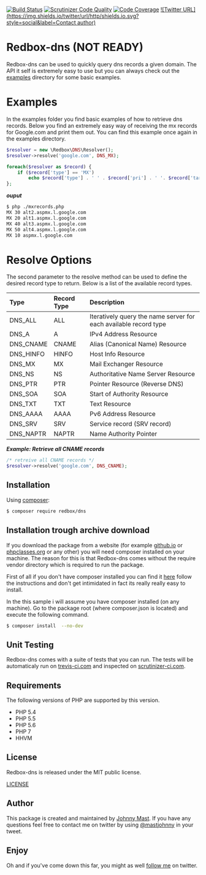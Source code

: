 [![Build Status](https://travis-ci.org/johnnymast/redbox-dns.svg?branch=master)](https://travis-ci.org/johnnymast/redbox-dns)
[![Scrutinizer Code Quality](https://scrutinizer-ci.com/g/johnnymast/redbox-dns/badges/quality-score.png?b=master)](https://scrutinizer-ci.com/g/johnnymast/redbox-dns/?branch=master)
[![Code Coverage](https://scrutinizer-ci.com/g/johnnymast/redbox-dns/badges/coverage.png?b=master)](https://scrutinizer-ci.com/g/johnnymast/redbox-dns/?branch=master)
[![Twitter URL](https://img.shields.io/twitter/url/http/shields.io.svg?style=social&label=Contact author)](https://twitter.com/intent/tweet?text=@mastjohnny)

# Redbox-dns (NOT READY)

Redbox-dns can be used to quickly query dns records a given domain. The API it self is extremely easy to use but you can always check out the [examples](https://github.com/johnnymast/redbox-dns/tree/master/examples) directory for some basic examples.



# Examples

In the examples folder you find basic examples of how to retrieve dns records. Below you find an extremely easy way of receiving the mx records for Google.com and print them out. You can find this example once again in the examples directory.


```php
$resolver = new \Redbox\DNS\Resolver();
$resolver->resolve('google.com', DNS_MX);

foreach($resolver as $record) {
    if ($record['type'] == 'MX')
        echo $record['type'] . ' ' . $record['pri'] . ' '. $record['target']."\n";
};
```

***ouput***
```bash
$ php ./mxrecords.php
MX 30 alt2.aspmx.l.google.com
MX 20 alt1.aspmx.l.google.com
MX 40 alt3.aspmx.l.google.com
MX 50 alt4.aspmx.l.google.com
MX 10 aspmx.l.google.com

```

# Resolve Options

The second parameter to the resolve method can be used to define the desired record type to return. Below is a list of the available record types.


| Type       | Record Type   | Description                                                      |
|:-----------|:--------------| :----------------------------------------------------------------|
| DNS_ALL    | ALL           | Iteratively query the name server for each available record type |
| DNS_A      | A             | IPv4 Address Resource                                            |
| DNS_CNAME  | CNAME         | Alias (Canonical Name) Resource                                  |
| DNS_HINFO  | HINFO        | Host Info Resource                                                |
| DNS_MX     | MX            | Mail Exchanger Resource                                          |
| DNS_NS     | NS            | Authoritative Name Server Resource                               |
| DNS_PTR    | PTR           | Pointer Resource (Reverse DNS)                                   |
| DNS_SOA    | SOA           | Start of Authority Resource                                      |
| DNS_TXT    | TXT           | Text Resource                                                    |
| DNS_AAAA   | AAAA          | Pv6 Address Resource                                             |
| DNS_SRV    | SRV           | Service record (SRV record)                                      |
| DNS_NAPTR  | NAPTR         | Name Authority Pointer                                           |

***Example: Retrieve all CNAME records***
```php
/* retreive all CNAME records */
$resolver->resolve('google.com', DNS_CNAME);
```

## Installation

Using [composer](https://getcomposer.org/):

```bash
$ composer require redbox/dns
```

## Installation trough archive download

If you download the package from a website (for example [github.io](https://github.com/johnnymast/redbox-dns/) or [phpclasses.org](http://www.phpclasses.org/package/9719-PHP-Quickly-retrieve-any-type-of-DNS-record-you-wish.html) or any other) you will need composer installed on your machine.
The reason for this is that Redbox-dns comes without the require vendor directory which is required to run the package.

First of all if you don't have composer installed you can find it [here](https://getcomposer.org/) follow the instructions and don't get intimidated in fact its really really easy to install.

In the this sample i will assume you have composer installed (on any machine). Go to the package root (where composer.json is located) and execute the following command.

```bash
$ composer install  --no-dev
```


## Unit Testing

Redbox-dns comes with a suite of tests that you can run. The tests will be automaticaly run on
[trevis-ci.com](https://travis-ci.org/johnnymast/redbox-dns) and inspected on [scrutinizer-ci.com](https://scrutinizer-ci.com/g/johnnymast/redbox-dns/?branch=master).

## Requirements

The following versions of PHP are supported by this version.

+ PHP 5.4
+ PHP 5.5
+ PHP 5.6
+ PHP 7
+ HHVM

## License

Redbox-dns is released under the MIT public license.

[LICENSE](https://github.com/johnnymast/redbox-dns/blob/master/LICENSE.md)

## Author

This package is created and maintained by [Johnny Mast](https://github.com/johnnymast). If you have any questions feel free to contact me on twitter by using [@mastjohnny](https://twitter.com/intent/tweet?text=@mastjohnny) in your tweet.
 
## Enjoy

 Oh and if you've come down this far, you might as well [follow me](https://twitter.com/mastjohnny) on twitter.